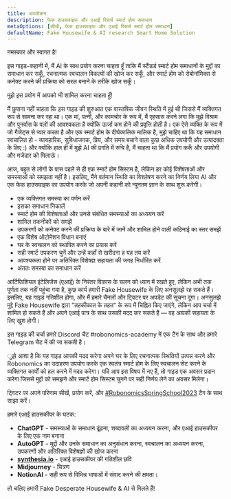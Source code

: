 ```yaml
---
title: अवलोकन
description: फेक हाउसवाइफ और एआई रिसर्च स्मार्ट होम समाधान
metaOptions: [सीखें, फेक हाउसवाइफ और एआई रिसर्च स्मार्ट होम समाधान]
defaultName: Fake Housewife & AI research Smart Home Solution
---
```


<LessonImages imageClasses="mb"  src='fake-housewife-and-ai-research-smart-home-solution/guide.png' alt="fake housewife ai" />

<RoboAcademyText fWeight="500">
  नमस्कार और स्वागत है!

  इस गाइड-कहानी में, मैं AI के साथ प्रयोग करना चाहता हूँ ताकि मैं स्टैंडर्ड स्मार्ट होम समाधानों के मुद्दों का समाधान कर सकूँ, रचनात्मक स्वचालन विकल्पों की खोज कर सकूँ, और स्मार्ट होम को रोबोनॉमिक्स से कनेक्ट करने की प्रक्रिया को सरल बनाने के तरीके खोज सकूँ।

  मुझे इस प्रयोग में आपको भी शामिल करना चाहता हूँ!
</RoboAcademyText>

मैं छुपाना नहीं चाहता कि इस गाइड की शुरुआत एक वास्तविक जीवन स्थिति में हुई थी जिससे मैं व्यक्तिगत रूप से सामना कर रहा था। एक मां, पत्नी, और कामचोर के रूप में, मैं एहसास करने लगा कि मुझे विश्राम और पुनर्वास के पलों की आवश्यकता है क्योंकि ऊर्जा कम होने की प्रवृत्ति होती है। एक ऐसे व्यक्ति के रूप में जो गैजेट्स से प्यार करता है और एक स्मार्ट होम के दीर्घकालिक मालिक है, मुझे चाहिए था कि यह समाधान स्वचालित हो - व्यावहारिक, सुविधाजनक, प्रिय, और समय बचाने वाला कुछ अधिक उपयोगी और उत्पादक्ता के लिए :) और क्योंकि हाल ही में मुझे AI की प्रगति में रुचि है, मैं चाहता था कि मैं प्रयोग करूँ और उपयोगी और मजेदार को मिलाऊं।

आज, बहुत से लोगों के पास पहले से ही एक स्मार्ट होम सिस्टम है, लेकिन हर कोई विशेषताओं और समस्याओं को समझता नहीं है। इसलिए, मैंने वर्तमान स्थिति का विश्लेषण करने का निर्णय लिया AI और एक फेक हाउसवाइफ का उपयोग करके जो अपनी कहानी को न्यूनतम ज्ञान के साथ शुरू करेगी।

- एक व्यक्तिगत समस्या का वर्णन करें
- इसका समाधान निकालें
- स्मार्ट होम की विशेषताओं और उनसे संबंधित समस्याओं का अध्ययन करें
- शामिल तकनीकों को समझें
- उपकरणों को कनेक्ट करने की प्रक्रिया के बारे में जानें और शामिल होने वाली कठिनाई का स्तर समझें
- एक विशेष ऑटोमेशन विधान बनाएं
- घर के स्वचालन को स्थापित करने का प्रयास करें
- सही स्मार्ट उपकरण चुनें और उन्हें कहाँ से खरीदना ह यह तय करें
- आवश्यकता होने पर अतिरिक्त विशेषज्ञ सहायता की जगह निर्धारित करें
- अंततः समस्या का समाधान करें

आर्टिफिशियल इंटेलिजेंस (एआई) के निरंतर विकास के चलन को ध्यान में रखते हुए, लेकिन अभी तक पूर्णता तक नहीं पहुंचा गया है, कुछ कार्य हमारी Fake Housewife के लिए अनसुलझे रह सकते हैं। इसलिए, यह गाइड गतिशील होगा, और मैं हमारे चैनलों और ट्विटर पर अपडेट की सूचना दूंगा। अनसुलझे मुद्दे Fake Housewife द्वारा "तहकीकात के तहत" के रूप में चिह्नित किए जाएंगे, लेकिन आप चर्चा में शामिल हो सकते हैं और अपने एआई पात्र के साथ उसकी मदद कर सकते हैं — वह आपकी सहायता के लिए खुश होगी।

इस गाइड की चर्चा हमारे Discord चैट #robonomics-academy में एक टैग के साथ और हमारे Telegram चैट में की जा सकती है।

ुझे आशा है कि यह गाइड आपकी मदद करेगा अपने घर के लिए रचनात्मक स्थितियों उत्पन्न करने और Robonomics का उदाहरण उपयोग करके एक स्वतंत्र स्मार्ट होम के लिए स्वचालन सेट करने के व्यक्तिगत कार्यों को हल करने में मदद करेगा। यदि आप इस विषय में नए हैं, तो गाइड एक अवसर प्रदान करेगा जिससे मुद्दों को समझने और स्मार्ट होम सिस्टम चुनने पर सही निर्णय लेने का अवसर मिलेगा।

ट्विटर पर अपने परिणाम सीखें, प्रयोग करें, और [#RobonomicsSpringSchool2023](https://twitter.com/hashtag/RobonomicsSpringSchool2023?src=hashtag_click) टैग के साथ साझा करें।

हमारे एआई हाउसकीपर के घटक:

- **ChatGPT** - समस्याओं के समाधान ढूंढ़ना, शब्दावली का अध्ययन करना, और एआई हाउसकीपर के लिए एक नाम बनाना
- **AutoGPT** - मुद्दों और उनके समाधान का अनुसंधान करना, स्वचालन का अध्ययन करना, उपकरणों और अतिरिक्त विशेषज्ञों की खोज करना
- **[synthesia.io](https://www.synthesia.io/)** - एआई हाउसकीपर की गतिशील छवि
- **Midjourney** - चित्रण
- **NotionAI** - सही रूप से विभिन्न भाषाओं में संवाद करने की क्षमता।

तो चलिए हमारी Fake Desperate Housewife & AI से मिलते हैं!